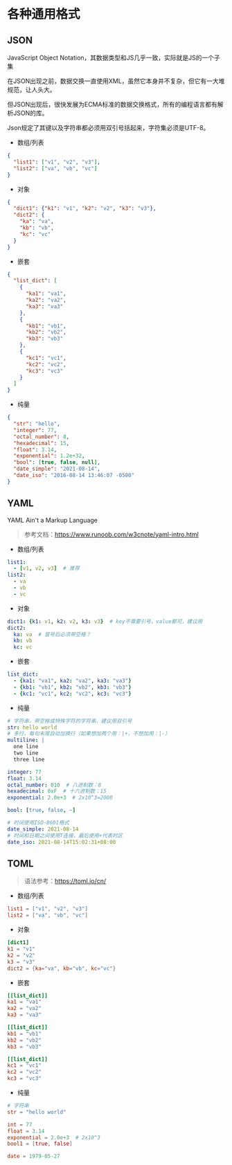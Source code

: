 # 各种通用格式

## JSON

JavaScript Object Notation，其数据类型和JS几乎一致，实际就是JS的一个子集

在JSON出现之前，数据交换一直使用XML，虽然它本身并不复杂，但它有一大堆规范，让人头大。

但JSON出现后，很快发展为ECMA标准的数据交换格式，所有的编程语言都有解析JSON的库。

Json规定了其键以及字符串都必须用双引号括起来，字符集必须是UTF-8。

- 数组/列表

```json
{
  "list1": ["v1", "v2", "v3"],
  "list2": ["va", "vb", "vc"]
}
```

- 对象

```json
{
  "dict1": {"k1": "v1", "k2": "v2", "k3": "v3"},
  "dict2": {
    "ka": "va",
    "kb": "vb",
    "kc": "vc"
  }
}
```

- 嵌套

```json
{
  "list_dict": [
    {
      "ka1": "va1",
      "ka2": "va2",
      "ka3": "va3"
    },
    {
      "kb1": "vb1",
      "kb2": "vb2",
      "kb3": "vb3"
    },
    {
      "kc1": "vc1",
      "kc2": "vc2",
      "kc3": "vc3"
    }
  ]
}
```

- 纯量

```json
{
  "str": "hello",
  "integer": 77,
  "octal_number": 8,
  "hexadecimal": 15,
  "float": 3.14,
  "exponential": 1.2e+32,
  "bool": [true, false, null],
  "date_simple": "2021-08-14",
  "date_iso": "2016-08-14 13:46:07 -0500"
}
```

## YAML

YAML Ain't a Markup Language

> 参考文档：<https://www.runoob.com/w3cnote/yaml-intro.html>

- 数组/列表

```yaml
list1:
  - [v1, v2, v3]  # 推荐
list2:
  - va
  - vb
  - vc
```

- 对象

```yaml
dict1: {k1: v1, k2: v2, k3: v3}  # key不需要引号，value都可，建议用
dict2:
  ka: va  # 冒号后必须带空格？
  kb: vb
  kc: vc
```

- 嵌套

```yaml
list_dict:
  - {ka1: "va1", ka2: "va2", ka3: "va3"}
  - {kb1: "vb1", kb2: "vb2", kb3: "vb3"}
  - {kc1: "vc1", kc2: "vc2", kc3: "vc3"}
```

- 纯量

```yaml
# 字符串，带空格或特殊字符的字符串，建议用双引号
str: hello world
# 多行，每句末尾自动加换行（如果想加两个用：|+，不想加用：|-）
multiline: |
  one line
  two line
  three line

integer: 77
float: 3.14
octal_number: 010  # 八进制数：8
hexadecimal: 0xF  # 十六进制数：15
exponential: 2.0e+3  # 2x10^3=2000

bool: [true, false, ~]

# 时间使用ISO-8601格式
date_simple: 2021-08-14
# 时间和日期之间使用T连接，最后使用+代表时区
date_iso: 2021-08-14T15:02:31+08:00
```

## TOML

> 语法参考：<https://toml.io/cn/>

- 数组/列表

```toml
list1 = ["v1", "v2", "v3"]
list2 = ["va", "vb", "vc"]
```

- 对象

```toml
[dict1]
k1 = "v1"
k2 = "v2"
k3 = "v3"
dict2 = {ka="va", kb="vb", kc="vc"}
```

- 嵌套

```toml
[[list_dict]]
ka1 = "va1"
ka2 = "va2"
ka3 = "va3"

[[list_dict]]
kb1 = "vb1"
kb2 = "vb2"
kb3 = "vb3"

[[list_dict]]
kc1 = "vc1"
kc2 = "vc2"
kc3 = "vc3"
```

- 纯量

```toml
# 字符串
str = "hello world"

int = 77
float = 3.14
exponential = 2.0e+3  # 2x10^3
bool1 = [true, false]

date = 1979-05-27
```
